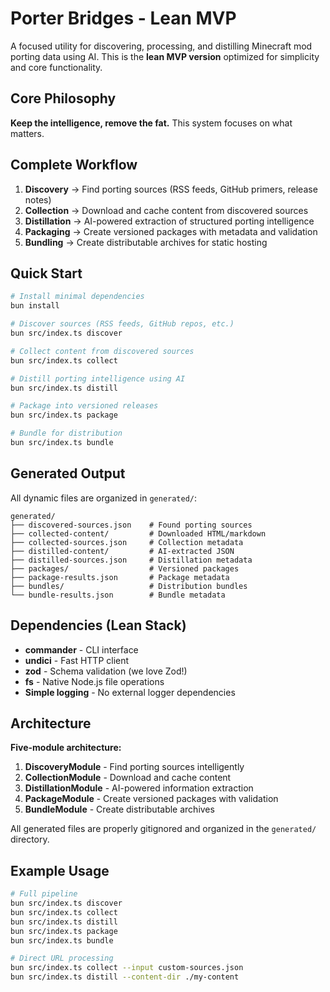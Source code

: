 # Porter Bridges - Lean MVP

A focused utility for discovering, processing, and distilling Minecraft mod porting data using AI. This is the **lean MVP version** optimized for simplicity and core functionality.

## Core Philosophy

**Keep the intelligence, remove the fat.** This system focuses on what matters.

## Complete Workflow

1. **Discovery** → Find porting sources (RSS feeds, GitHub primers, release notes)
2. **Collection** → Download and cache content from discovered sources  
3. **Distillation** → AI-powered extraction of structured porting intelligence
4. **Packaging** → Create versioned packages with metadata and validation
5. **Bundling** → Create distributable archives for static hosting

## Quick Start

```bash
# Install minimal dependencies
bun install

# Discover sources (RSS feeds, GitHub repos, etc.)
bun src/index.ts discover

# Collect content from discovered sources
bun src/index.ts collect

# Distill porting intelligence using AI
bun src/index.ts distill

# Package into versioned releases
bun src/index.ts package

# Bundle for distribution
bun src/index.ts bundle
```

## Generated Output

All dynamic files are organized in `generated/`:
```
generated/
├── discovered-sources.json    # Found porting sources
├── collected-content/         # Downloaded HTML/markdown  
├── collected-sources.json     # Collection metadata
├── distilled-content/         # AI-extracted JSON
├── distilled-sources.json     # Distillation metadata
├── packages/                  # Versioned packages
├── package-results.json       # Package metadata
├── bundles/                   # Distribution bundles
└── bundle-results.json        # Bundle metadata
```

## Dependencies (Lean Stack)

- **commander** - CLI interface
- **undici** - Fast HTTP client  
- **zod** - Schema validation (we love Zod!)
- **fs** - Native Node.js file operations
- **Simple logging** - No external logger dependencies

## Architecture

**Five-module architecture:**
1. **DiscoveryModule** - Find porting sources intelligently
2. **CollectionModule** - Download and cache content  
3. **DistillationModule** - AI-powered information extraction
4. **PackageModule** - Create versioned packages with validation
5. **BundleModule** - Create distributable archives

All generated files are properly gitignored and organized in the `generated/` directory.

## Example Usage

```bash
# Full pipeline
bun src/index.ts discover
bun src/index.ts collect
bun src/index.ts distill
bun src/index.ts package
bun src/index.ts bundle

# Direct URL processing
bun src/index.ts collect --input custom-sources.json
bun src/index.ts distill --content-dir ./my-content
```
